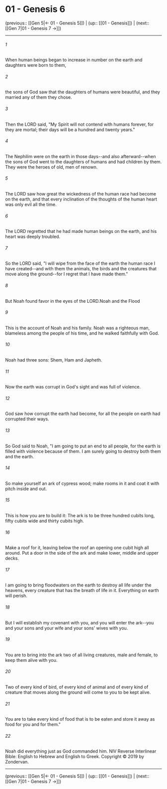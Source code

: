 # 01 - Genesis 6

(previous:: [[Gen 5|← 01 - Genesis 5]]) | (up:: [[01 - Genesis]]) | (next:: [[Gen 7|01 - Genesis 7 →]])

***


###### 1 
When human beings began to increase in number on the earth and daughters were born to them, 

###### 2 
the sons of God saw that the daughters of humans were beautiful, and they married any of them they chose. 

###### 3 
Then the LORD said, "My Spirit will not contend with humans forever, for they are mortal; their days will be a hundred and twenty years." 

###### 4 
The Nephilim were on the earth in those days--and also afterward--when the sons of God went to the daughters of humans and had children by them. They were the heroes of old, men of renown. 

###### 5 
The LORD saw how great the wickedness of the human race had become on the earth, and that every inclination of the thoughts of the human heart was only evil all the time. 

###### 6 
The LORD regretted that he had made human beings on the earth, and his heart was deeply troubled. 

###### 7 
So the LORD said, "I will wipe from the face of the earth the human race I have created--and with them the animals, the birds and the creatures that move along the ground--for I regret that I have made them." 

###### 8 
But Noah found favor in the eyes of the LORD.Noah and the Flood 

###### 9 
This is the account of Noah and his family. Noah was a righteous man, blameless among the people of his time, and he walked faithfully with God. 

###### 10 
Noah had three sons: Shem, Ham and Japheth. 

###### 11 
Now the earth was corrupt in God's sight and was full of violence. 

###### 12 
God saw how corrupt the earth had become, for all the people on earth had corrupted their ways. 

###### 13 
So God said to Noah, "I am going to put an end to all people, for the earth is filled with violence because of them. I am surely going to destroy both them and the earth. 

###### 14 
So make yourself an ark of cypress wood; make rooms in it and coat it with pitch inside and out. 

###### 15 
This is how you are to build it: The ark is to be three hundred cubits long, fifty cubits wide and thirty cubits high. 

###### 16 
Make a roof for it, leaving below the roof an opening one cubit high all around. Put a door in the side of the ark and make lower, middle and upper decks. 

###### 17 
I am going to bring floodwaters on the earth to destroy all life under the heavens, every creature that has the breath of life in it. Everything on earth will perish. 

###### 18 
But I will establish my covenant with you, and you will enter the ark--you and your sons and your wife and your sons' wives with you. 

###### 19 
You are to bring into the ark two of all living creatures, male and female, to keep them alive with you. 

###### 20 
Two of every kind of bird, of every kind of animal and of every kind of creature that moves along the ground will come to you to be kept alive. 

###### 21 
You are to take every kind of food that is to be eaten and store it away as food for you and for them." 

###### 22 
Noah did everything just as God commanded him. NIV Reverse Interlinear Bible: English to Hebrew and English to Greek. Copyright © 2019 by Zondervan.

***

(previous:: [[Gen 5|← 01 - Genesis 5]]) | (up:: [[01 - Genesis]]) | (next:: [[Gen 7|01 - Genesis 7 →]])
